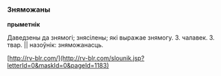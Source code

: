 ### Зняможаны
**прыметнік**

Даведзены да знямогі; знясілены; які выражае знямогу. З. чалавек. З. твар. || назоўнік: зняможанасць.

<a rel="author">[http://rv-blr.com/](http://rv-blr.com/slounik.jsp?letterId=0&maskId=0&pageId=1183)</a>
